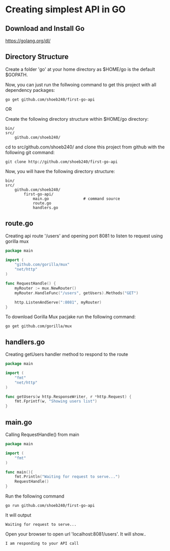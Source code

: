 # Creating simplest API in GO

## Download and Install Go
https://golang.org/dl/

## Directory Structure
Create a folder 'go' at your home directory as $HOME/go is the default $GOPATH. 

Now, you can just run the follwoing command to get this project with all dependency packages:
```cgo
go get github.com/shoeb240/first-go-api
```

OR

Create the following directory structure within $HOME/go directory:

```cgo
bin/
src/
    github.com/shoeb240/	
```

cd to src/github.com/shoeb240/ and clone this project from github with the following git command:
```cgo
git clone http://github.com/shoeb240/first-go-api
```

Now, you will have the following directory structure:
```cgo
bin/
src/
    github.com/shoeb240/
	    first-go-api/
	        main.go               # command source
	        route.go               
	        handlers.go               
```

## route.go
Creating api route '/users' and opening port 8081 to listen to request using gorilla mux

```go
package main

import (
    "github.com/gorilla/mux"
    "net/http"
)

func RequestHandle() {
    myRouter := mux.NewRouter()
    myRouter.HandleFunc("/users", getUsers).Methods("GET")

    http.ListenAndServe(":8081", myRouter)
}
```

To download Gorilla Mux pacjake run the following command:
```cgo
go get github.com/gorilla/mux
```

## handlers.go
Creating getUsers handler method to respond to the route

```go
package main

import (
    "fmt"
    "net/http"
)

func getUsers(w http.ResponseWriter, r *http.Request) {
    fmt.Fprintf(w, "Showing users list")
}
```

## main.go
Calling RequestHandle() from main

```go
package main

import (
    "fmt"
)

func main(){
    fmt.Println("Waiting for request to serve...")
    RequestHandle()
}
```

Run the following command
```
go run github.com/shoeb240/first-go-api
```

It will output
```
Waiting for request to serve...
```

Open your browser to open url 'localhost:8081/users'. It will show..
```
I am responding to your API call
```
